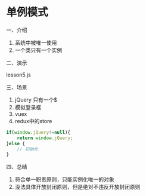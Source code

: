 # 单例模式

一、介绍

1. 系统中被唯一使用
2. 一个类只有一个实例

二、演示

lesson5.js

三、场景

1. jQuery 只有一个$
2. 模拟登录框
3. vuex
4. redux中的store

```js
if(window.jQuery!=null){
    return window.jQuery;
}else {
    // 初始化
}
```

四、总结

1. 符合单一职责原则，只能实例化唯一的对象
2. 没法具体开放封闭原则，但是绝对不违反开放封闭原则
